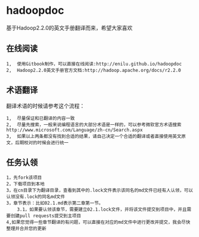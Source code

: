 hadoopdoc
=========

基于Hadoop2.2.0的英文手册翻译而来，希望大家喜欢

在线阅读
-----------------
	1,	使用Gitbook制作，可以直接在线阅读:http://enilu.github.io/hadoopdoc
	2,	Hadoop2.2.0英文手册官方文档:http://hadoop.apache.org/docs/r2.2.0

术语翻译
-----------------
翻译术语的时候请参考这个流程：

	1,	尽量保证和已翻译的内容一致
	2,	尽量先搜索，一般来说编程语言的大部分术语是一样的，可以参考微软官方术语搜索http://www.microsoft.com/Language/zh-cn/Search.aspx 
	3,	如果以上两条都没有找到合适的结果，请自己决定一个合适的翻译或者直接使用英文原文，后期校对的时候会进行统一
 
 任务认领
-----------------
	1，先fork该项目
	2，下载项目到本地
	3，在cn目录下为翻译目录，查看到其中的.lock文件表示该同名的md文件已经有人认领，可以认领没有.lock的同名md文件
	3，章节表示：比如02.1.md表示第二章第一节。
		3.1，如果要认领该章节，需要建立02.1.lock文件，并将该文件提交到项目中，并且需要创建pull requests提交到主项目
	4,如果您觉得一些章节翻译的有问题，可以直接在对应的md文件中进行更改并提交，我会尽快整理并合并您的更新